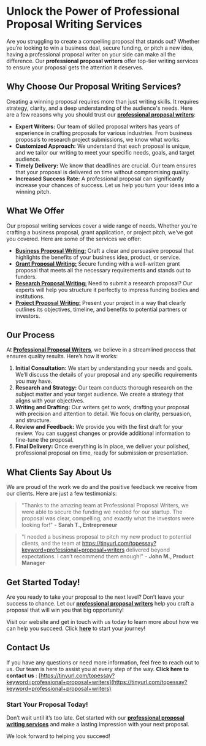 # Unlock the Power of Professional Proposal Writing Services

Are you struggling to create a compelling proposal that stands out? Whether you’re looking to win a business deal, secure funding, or pitch a new idea, having a professional proposal writer on your side can make all the difference. Our **professional proposal writers** offer top-tier writing services to ensure your proposal gets the attention it deserves.

## Why Choose Our Proposal Writing Services?

Creating a winning proposal requires more than just writing skills. It requires strategy, clarity, and a deep understanding of the audience's needs. Here are a few reasons why you should trust our [**professional proposal writers**](https://tinyurl.com/topessay?keyword=professional+proposal+writers):

- **Expert Writers:** Our team of skilled proposal writers has years of experience in crafting proposals for various industries. From business proposals to research project submissions, we know what works.
- **Customized Approach:** We understand that each proposal is unique, and we tailor our writing to meet your specific needs, goals, and target audience.
- **Timely Delivery:** We know that deadlines are crucial. Our team ensures that your proposal is delivered on time without compromising quality.
- **Increased Success Rate:** A professional proposal can significantly increase your chances of success. Let us help you turn your ideas into a winning pitch.

## What We Offer

Our proposal writing services cover a wide range of needs. Whether you're crafting a business proposal, grant application, or project pitch, we've got you covered. Here are some of the services we offer:

- [**Business Proposal Writing:**](https://tinyurl.com/topessay?keyword=professional+proposal+writers) Craft a clear and persuasive proposal that highlights the benefits of your business idea, product, or service.
- [**Grant Proposal Writing:**](https://tinyurl.com/topessay?keyword=professional+proposal+writers) Secure funding with a well-written grant proposal that meets all the necessary requirements and stands out to funders.
- [**Research Proposal Writing:**](https://tinyurl.com/topessay?keyword=professional+proposal+writers) Need to submit a research proposal? Our experts will help you structure it perfectly to impress funding bodies and institutions.
- [**Project Proposal Writing:**](https://tinyurl.com/topessay?keyword=professional+proposal+writers) Present your project in a way that clearly outlines its objectives, timeline, and benefits to potential partners or investors.

## Our Process

At [**Professional Proposal Writers**](https://tinyurl.com/topessay?keyword=professional+proposal+writers), we believe in a streamlined process that ensures quality results. Here’s how it works:

1. **Initial Consultation:** We start by understanding your needs and goals. We’ll discuss the details of your proposal and any specific requirements you may have.
2. **Research and Strategy:** Our team conducts thorough research on the subject matter and your target audience. We create a strategy that aligns with your objectives.
3. **Writing and Drafting:** Our writers get to work, drafting your proposal with precision and attention to detail. We focus on clarity, persuasion, and structure.
4. **Review and Feedback:** We provide you with the first draft for your review. You can suggest changes or provide additional information to fine-tune the proposal.
5. **Final Delivery:** Once everything is in place, we deliver your polished, professional proposal on time, ready for submission or presentation.

## What Clients Say About Us

We are proud of the work we do and the positive feedback we receive from our clients. Here are just a few testimonials:

> "Thanks to the amazing team at Professional Proposal Writers, we were able to secure the funding we needed for our startup. The proposal was clear, compelling, and exactly what the investors were looking for!" - **Sarah T., Entrepreneur**

> "I needed a business proposal to pitch my new product to potential clients, and the team at https://tinyurl.com/topessay?keyword=professional+proposal+writers delivered beyond expectations. I can’t recommend them enough!" - **John M., Product Manager**

## Get Started Today!

Are you ready to take your proposal to the next level? Don’t leave your success to chance. Let our [**professional proposal writers**](https://tinyurl.com/topessay?keyword=professional+proposal+writers) help you craft a proposal that will win you that big opportunity!

Visit our website and get in touch with us today to learn more about how we can help you succeed. Click [**here**](https://tinyurl.com/topessay?keyword=professional+proposal+writers) to start your journey!

## Contact Us

If you have any questions or need more information, feel free to reach out to us. Our team is here to assist you at every step of the way. **Click here to contact us** : [https://tinyurl.com/topessay?keyword=professional+proposal+writers](https://tinyurl.com/topessay?keyword=professional+proposal+writers)

### Start Your Proposal Today!

Don’t wait until it’s too late. Get started with our [**professional proposal writing services**](https://tinyurl.com/topessay?keyword=professional+proposal+writers) and make a lasting impression with your next proposal.

We look forward to helping you succeed!
